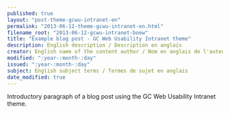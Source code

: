 ```yaml
---
published: true
layout: "post-theme-gcwu-intranet-en"
permalink: "2013-06-12-theme-gcwu-intranet-en.html"
filename_root: "2013-06-12-gcwu-intranet-boew"
title: "Example blog post - GC Web Usability Intranet theme"
description: English description / Description en anglais
creator: English name of the content author / Nom en anglais de l'auteur du contenu
modified: ":year-:month-:day"
issued: ":year-:month-:day"
subject: English subject terms / Termes de sujet en anglais
date_modified: true
---
```


Introductory paragraph of a blog post using the GC Web Usability Intranet theme.
